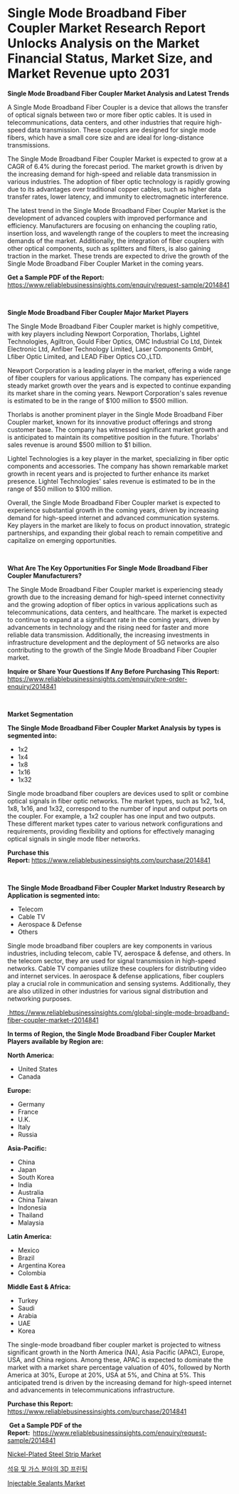<p><h1>Single Mode Broadband Fiber Coupler Market Research Report Unlocks Analysis on the Market Financial Status, Market Size, and Market Revenue upto 2031</h1></p><p><strong>Single Mode Broadband Fiber Coupler Market Analysis and Latest Trends</strong></p>
<p><p>A Single Mode Broadband Fiber Coupler is a device that allows the transfer of optical signals between two or more fiber optic cables. It is used in telecommunications, data centers, and other industries that require high-speed data transmission. These couplers are designed for single mode fibers, which have a small core size and are ideal for long-distance transmissions.</p><p>The Single Mode Broadband Fiber Coupler Market is expected to grow at a CAGR of 6.4% during the forecast period. The market growth is driven by the increasing demand for high-speed and reliable data transmission in various industries. The adoption of fiber optic technology is rapidly growing due to its advantages over traditional copper cables, such as higher data transfer rates, lower latency, and immunity to electromagnetic interference.</p><p>The latest trend in the Single Mode Broadband Fiber Coupler Market is the development of advanced couplers with improved performance and efficiency. Manufacturers are focusing on enhancing the coupling ratio, insertion loss, and wavelength range of the couplers to meet the increasing demands of the market. Additionally, the integration of fiber couplers with other optical components, such as splitters and filters, is also gaining traction in the market. These trends are expected to drive the growth of the Single Mode Broadband Fiber Coupler Market in the coming years.</p></p>
<p><strong>Get a Sample PDF of the Report:&nbsp;</strong> <a href="https://www.reliablebusinessinsights.com/enquiry/request-sample/2014841">https://www.reliablebusinessinsights.com/enquiry/request-sample/2014841</a></p>
<p>&nbsp;</p>
<p><strong>Single Mode Broadband Fiber Coupler Major Market Players</strong></p>
<p><p>The Single Mode Broadband Fiber Coupler market is highly competitive, with key players including Newport Corporation, Thorlabs, Lightel Technologies, Agiltron, Gould Fiber Optics, OMC Industrial Co Ltd, Dintek Electronic Ltd, Anfiber Technology Limited, Laser Components GmbH, Lfiber Optic Limited, and LEAD Fiber Optics CO.,LTD. </p><p>Newport Corporation is a leading player in the market, offering a wide range of fiber couplers for various applications. The company has experienced steady market growth over the years and is expected to continue expanding its market share in the coming years. Newport Corporation's sales revenue is estimated to be in the range of $100 million to $500 million.</p><p>Thorlabs is another prominent player in the Single Mode Broadband Fiber Coupler market, known for its innovative product offerings and strong customer base. The company has witnessed significant market growth and is anticipated to maintain its competitive position in the future. Thorlabs' sales revenue is around $500 million to $1 billion.</p><p>Lightel Technologies is a key player in the market, specializing in fiber optic components and accessories. The company has shown remarkable market growth in recent years and is projected to further enhance its market presence. Lightel Technologies' sales revenue is estimated to be in the range of $50 million to $100 million.</p><p>Overall, the Single Mode Broadband Fiber Coupler market is expected to experience substantial growth in the coming years, driven by increasing demand for high-speed internet and advanced communication systems. Key players in the market are likely to focus on product innovation, strategic partnerships, and expanding their global reach to remain competitive and capitalize on emerging opportunities.</p></p>
<p>&nbsp;</p>
<p><strong>What Are The Key Opportunities For Single Mode Broadband Fiber Coupler Manufacturers?</strong></p>
<p><p>The Single Mode Broadband Fiber Coupler market is experiencing steady growth due to the increasing demand for high-speed internet connectivity and the growing adoption of fiber optics in various applications such as telecommunications, data centers, and healthcare. The market is expected to continue to expand at a significant rate in the coming years, driven by advancements in technology and the rising need for faster and more reliable data transmission. Additionally, the increasing investments in infrastructure development and the deployment of 5G networks are also contributing to the growth of the Single Mode Broadband Fiber Coupler market.</p></p>
<p><strong>Inquire or Share Your Questions If Any Before Purchasing This Report:</strong> <a href="https://www.reliablebusinessinsights.com/enquiry/pre-order-enquiry/2014841">https://www.reliablebusinessinsights.com/enquiry/pre-order-enquiry/2014841</a></p>
<p>&nbsp;</p>
<p><strong>Market Segmentation</strong></p>
<p><strong>The Single Mode Broadband Fiber Coupler Market Analysis by types is segmented into:</strong></p>
<p><ul><li>1x2</li><li>1x4</li><li>1x8</li><li>1x16</li><li>1x32</li></ul></p>
<p><p>Single mode broadband fiber couplers are devices used to split or combine optical signals in fiber optic networks. The market types, such as 1x2, 1x4, 1x8, 1x16, and 1x32, correspond to the number of input and output ports on the coupler. For example, a 1x2 coupler has one input and two outputs. These different market types cater to various network configurations and requirements, providing flexibility and options for effectively managing optical signals in single mode fiber networks.</p></p>
<p><strong>Purchase this Report:&nbsp;</strong><a href="https://www.reliablebusinessinsights.com/purchase/2014841">https://www.reliablebusinessinsights.com/purchase/2014841</a></p>
<p>&nbsp;</p>
<p><strong>The Single Mode Broadband Fiber Coupler Market Industry Research by Application is segmented into:</strong></p>
<p><ul><li>Telecom</li><li>Cable TV</li><li>Aerospace & Defense</li><li>Others</li></ul></p>
<p><p>Single mode broadband fiber couplers are key components in various industries, including telecom, cable TV, aerospace & defense, and others. In the telecom sector, they are used for signal transmission in high-speed networks. Cable TV companies utilize these couplers for distributing video and internet services. In aerospace & defense applications, fiber couplers play a crucial role in communication and sensing systems. Additionally, they are also utilized in other industries for various signal distribution and networking purposes.</p></p>
<p><a href="https://www.reliablebusinessinsights.com/global-single-mode-broadband-fiber-coupler-market-r2014841">&nbsp;https://www.reliablebusinessinsights.com/global-single-mode-broadband-fiber-coupler-market-r2014841</a></p>
<p><strong>In terms of Region, the Single Mode Broadband Fiber Coupler Market Players available by Region are:</strong></p>
<p>
    <p> <strong> North America: </strong>
        <ul>
            <li>United States</li>
            <li>Canada</li>
        </ul>
        </p> 
    <p> <strong> Europe: </strong>
        <ul>
            <li>Germany</li>
            <li>France</li>
            <li>U.K.</li>
            <li>Italy</li>
            <li>Russia</li>
        </ul>
        </p> 
    <p> <strong> Asia-Pacific: </strong>
        <ul>
            <li>China</li>
            <li>Japan</li>
            <li>South Korea</li>
            <li>India</li>
            <li>Australia</li>
            <li>China Taiwan</li>
            <li>Indonesia</li>
            <li>Thailand</li>
            <li>Malaysia</li>
        </ul>
        </p> 
    <p> <strong> Latin America: </strong>
        <ul>
            <li>Mexico</li>
            <li>Brazil</li>
            <li>Argentina Korea</li>
            <li>Colombia</li>
        </ul>
        </p> 
    <p> <strong> Middle East & Africa: </strong>
        <ul>
            <li>Turkey</li>
            <li>Saudi</li>
            <li>Arabia</li>
            <li>UAE</li>
            <li>Korea</li>
        </ul>
    </p>
    </p>
<p><p>The single-mode broadband fiber coupler market is projected to witness significant growth in the North America (NA), Asia Pacific (APAC), Europe, USA, and China regions. Among these, APAC is expected to dominate the market with a market share percentage valuation of 40%, followed by North America at 30%, Europe at 20%, USA at 5%, and China at 5%. This anticipated trend is driven by the increasing demand for high-speed internet and advancements in telecommunications infrastructure.</p></p>
<p><strong>Purchase this Report: </strong><a href="https://www.reliablebusinessinsights.com/purchase/2014841">https://www.reliablebusinessinsights.com/purchase/2014841</a></p>
<p>&nbsp;<strong>Get a Sample PDF of the Report:&nbsp;&nbsp;</strong><a href="https://www.reliablebusinessinsights.com/enquiry/request-sample/2014841">https://www.reliablebusinessinsights.com/enquiry/request-sample/2014841</a></p>
<p><strong></strong></p>
<p><p><a href="https://view.publitas.com/reportprime-1/insights-into-nickel-plated-steel-strip-market-share-and-competitive-landscape-for-period-from-2024-to-2031/">Nickel-Plated Steel Strip Market</a></p><p><a href="https://medium.com/@rosdianaeva92/%EA%B5%B4%EC%9A%A9-3d-%ED%94%84%EB%A6%B0%ED%8C%85-%EC%8B%9C%EC%9E%A5-%EC%84%B9%ED%84%B0-%EC%9C%A0%ED%98%95-%EC%9D%91%EC%9A%A9-%EC%8B%9C%EC%9E%A5-%EC%B0%B8%EA%B0%80%EC%9E%90-%EC%A0%84%EB%9E%B5-%EC%A7%80%EC%97%AD-%EC%84%B1%EC%9E%A5-%ED%86%B5%EC%B0%B0-%EA%B7%B8%EB%A6%AC%EA%B3%A0-%EB%AF%B8%EB%9E%98-%EC%A0%84%EB%A7%9D-2024-2031-c07944baab48">석유 및 가스 분야의 3D 프린팅</a></p><p><a href="https://github.com/kumertitash/Market-Research-Report-List-1/blob/main/injectable-sealants-market.md">Injectable Sealants Market</a></p></p>